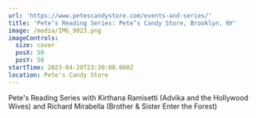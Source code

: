 ```yaml
---
url: 'https://www.petescandystore.com/events-and-series/'
title: 'Pete’s Reading Series: Pete’s Candy Store, Brooklyn, NY'
image: /media/IMG_9023.png
imageControls:
  size: cover
  posX: 50
  posY: 50
startTime: 2023-04-20T23:30:00.000Z
location: Pete's Candy Store
---
```


Pete's Reading Series with Kirthana Ramisetti (Advika and the Hollywood Wives) and Richard Mirabella (Brother & Sister Enter the Forest)


